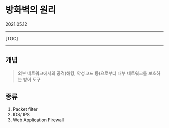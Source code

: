 # 방화벽의 원리

2021.05.12

---

[TOC]

---



## 개념

> 외부 네트워크에서의 공격(해킹, 악성코드 등)으로부터 내부 네트워크를 보호하는 방어 도구



## 종류

1. Packet filter
2. IDS/ IPS
3. Web Application Firewall



